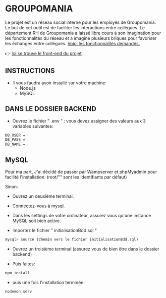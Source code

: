 # GROUPOMANIA
Le projet est un réseau social interne pour les employés de Groupomania. Le but de cet outil est de faciliter les interactions entre collègues. Le département RH de Groupomania a laissé libre cours à son imagination pour les fonctionnalités du réseau et a imaginé plusieurs briques pour favoriser les échanges entre collègues. <a href="https://s3-eu-west-1.amazonaws.com/course.oc-static.com/projects/DWJ_FR_P7/Groupomania_Specs_FR_DWJ_VF.pdf">Voici les fonctionnalités demandés. </a>

:point_right: <a href="https://github.com/guillaume-naval/Groupomania-Front-end">Ici se trouve le front-end du projet </a> 

## INSTRUCTIONS 

* Il vous faudra avoir installé sur votre machine:
    * Node.js
    * MySQL

## DANS LE DOSSIER BACKEND

- Ouvrez le fichier " .env " : vous devez assigner des valeurs aux 3 variables suivantes:

```bash
DB_USER = 
DB_PASS =
DB_NAME = 
```

## MySQL

Pour ma part, J'ai décidé de passer par Wampserver et phpMyadmin pour facilité l'installation. (root/"" sont les identifiants par défaut)

Sinon:

- Ouvrez un deuxième terminal.

- Connectez-vous à mysql.

- Dans les settings de votre ordinateur, assurez vous qu'une instance MySQL soit bien active.

- Importez le fichier " initialisationBdd.sql "

```bash
mysql> source (chemin vers le fichier initialisationBdd.sql)
```


- Ouvrez un troisième terminal (assurez vous de bien être dans le dossier backend)

- Puis faites:

```bash
npm install
```
- puis une fois l'installation terminée:

```bash
nodemon serv
```
